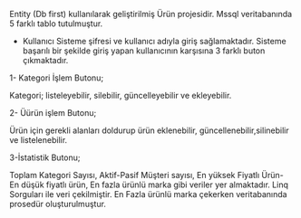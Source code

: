 Entity (Db first) kullanılarak geliştirilmiş Ürün projesidir.
Mssql veritabanında 5 farklı tablo tutulmuştur.

* Kullanıcı Sisteme şifresi ve kullanıcı adıyla giriş sağlamaktadır. Sisteme başarılı bir şekilde giriş yapan kullanıcının karşısına 3 farklı buton çıkmaktadır.

1- Kategori İşlem Butonu;

Kategori; listeleyebilir, silebilir, güncelleyebilir ve ekleyebilir.

2- Üürün işlem Butonu;

Ürün için gerekli alanları doldurup ürün eklenebilir, güncellenebilir,silinebilir ve listelenebilir.

3-İstatistik Butonu;

Toplam Kategori Sayısı, Aktif-Pasif Müşteri sayısı, En yüksek Fiyatlı Ürün- En düşük fiyatlı ürün, En fazla ürünlü marka gibi veriler yer almaktadır.
Linq Sorguları ile veri çekilmiştir.
En Fazla ürünlü marka çekerken veritabanında prosedür oluşturulmuştur.

